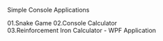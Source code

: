Simple Console Applications

01.Snake Game
02.Console Calculator                  
03.Reinforcement Iron Calculator - WPF Application 
